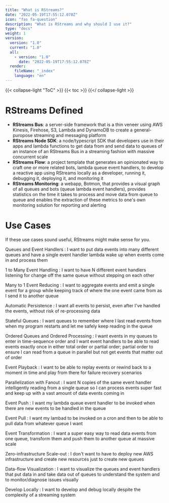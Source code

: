 ```yaml
---
title: "What is RStreams?"
date: "2022-05-19T17:55:12.078Z"
icon: "fas fa-question"
description: "What is RStreams and why should I use it?"
type: "docs"
weight: 1
version:
  version: "1.0"
  current: "1.0"
  all:
    - version: "1.0"
      date: "2022-05-19T17:55:12.078Z"
  render:
    fileName: "_index"
    language: "en"
---
```

{{< collapse-light "ToC" >}}
{{< toc  >}}
{{</ collapse-light >}}

# RStreams Defined
* **RStreams Bus**: a server-side framework that is a thin veneer using AWS Kinesis, Firehose, S3, Lambda and DynamoDB to 
create a general-puropose streaming and messaging platform
* **RStreams Node SDK**:  a node/typescript SDK that developers use in their apps and lambda functions to get data from
and send data to queues of an instance of an RStreams Bus in a streaming fashion with massive concurrent scale
* **RStreams Flow**: a project template that generates an opinionated way to craft one or more related bots, lambda queue
event handlers, to develop a reactive app using RStreams locally as a developer, running it, debugging it, deploying it,
and monitoring it
* **RStreams Monitoring**: a webapp, Botmon, that provides a visual graph of all queues and bots (queue lambda event handlers),
provides statistics on the time it takes to process and move data from queue to queue and enables the extraction of these
metrics to one's own monitoring solution for reporting and alerting

# Use Cases
If these use cases sound useful, RStreams might make sense for you.

Queues and Event Handlers
: I want to put data events into many different queues and have a single event handler lambda wake up when events come in and process them

1 to Many Event Handling
: I want to have N different event handlers listening for change off the same queue without stepping on each other

Many to 1 Event Reducing
: I want to aggregate events and emit a single event for a group while keeping track of where the one event came from as I send it to another queue

Automatic Persistence
: I want all events to persist, even after I've handled the events, without risk of re-processing data

Stateful Queues
: I want queues to remember where I last read events from when my program restarts and let me safely keep reading in the queue

Ordered Queues and Ordered Processing
: I want events in my queues to enter in time-sequence order and I want event handlers to be able to read events exactly once in either
total order or partial order; partial order to ensure I can read from a queue in parallel but not get events that matter out of order

Event Playback
: I want to be able to replay events or rewind back to a moment in time and play from there for failure recovery scenarios

Parallelization with Fanout
: I want N copies of the same event handler intelligently reading from a single queue so I can process events super fast
and keep up with a vast amount of data events coming in

Event Push
: I want my lambda queue event handler to be invoked when there are new events to be handled in the queue

Event Pull
: I want my lambad to be invoked on a cron and then to be able to pull data from whatever queue I want

Event Transformation
: I want a super easy way to read data events from one queue, transform them and push them to another queue at massive scale

Zero-infrastructure Scale-out
: I don't want to have to deploy new AWS infrastructure and create new resources just to create new queues

Data-flow Visualization
: I want to visualize the queues and event handlers that put data in and take data out of queues to understand the system
and to monitor/diagnose issues visually

Develop Locally
: I want to develop and debug locally despite the complexity of a streaming system



